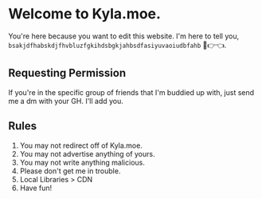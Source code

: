 # Welcome to Kyla.moe.
You're here because you want to edit this website.
I'm here to tell you, `bsakjdfhabskdjfhvbluzfgkihdsbgkjahbsdfasiyuvaoiudbfahb` 🥺👉👈.

## Requesting Permission
If you're in the specific group of friends that I'm buddied up with, just send me a dm with your GH. I'll add you.

## Rules
1. You may not redirect off of Kyla.moe.
2. You may not advertise anything of yours.
3. You may not write anything malicious.
4. Please don't get me in trouble.
5. Local Libraries > CDN
6. Have fun!
